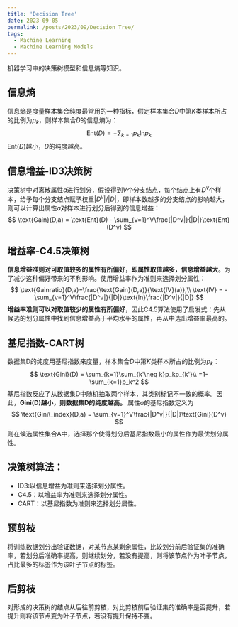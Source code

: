 ```yaml
---
title: 'Decision Tree'
date: 2023-09-05
permalink: /posts/2023/09/Decision Tree/
tags:
  - Machine Learning
  - Machine Learning Models
---
```

机器学习中的决策树模型和信息熵等知识。

## 信息熵
信息熵是度量样本集合纯度最常用的一种指标，假定样本集合$D$中第$K$类样本所占的比例为$p_k$，则样本集合$D$的信息熵为：
$$
\text{Ent}(D) = -\sum_{k=1}p_k\text{ln}p_k
$$
$\text{Ent}(D)$越小，$D$的纯度越高。
## 信息增益-ID3决策树
决策树中对离散属性$a$进行划分，假设得到$V$个分支结点，每个结点上有$D^v$个样本，给予每个分支结点赋予权重$|D^v|/|D|$，即样本数越多的分支结点的影响越大，则可以计算出属性$a$对样本进行划分后得到的信息增益：
$$
\text{Gain}(D,a) = \text{Ent}(D) - \sum_{v=1}^V\frac{|D^v|}{|D|}\text{Ent}(D^v)
$$
## 增益率-C4.5决策树
**信息增益准则对可取值较多的属性有所偏好，即属性取值越多，信息增益越大**。为了减少这种偏好带来的不利影响。使用增益率作为准则来选择划分属性：
$$
\text{Gainratio}(D,a)=\frac{\text{Gain}(D,a)}{\text{IV}(a)},\\
\text{IV} = -\sum_{v=1}^V\frac{|D^v|}{|D|}\text{ln}\frac{|D^v|}{|D|}
$$
**增益率准则可以对取值较少的属性有所偏好**，因此C4.5算法使用了启发式：先从候选的划分属性中找到信息增益高于平均水平的属性，再从中选出增益率最高的。
## 基尼指数-CART树
数据集D的纯度用基尼指数来度量，样本集合$D$中第$K$类样本所占的比例为$p_k$：
$$
\text{Gini}(D) = \sum_{k=1}\sum_{k'\neq k}p_kp_{k'}\\
=1-\sum_{k=1}p_k^2
$$
基尼指数反应了从数据集D中随机抽取两个样本，其类别标记不一致的概率。因此，**Gini(D)越小，则数据集D的纯度越高。**
属性$a$的基尼指数定义为
$$
\text{Gini\_index}(D,a) = \sum_{v=1}^V\frac{|D^v|}{|D|}\text{Gini}(D^v)
$$
则在候选属性集合A中，选择那个使得划分后基尼指数最小的属性作为最优划分属性。
## 决策树算法：
- ID3:以信息增益为准则来选择划分属性。
- C4.5：以增益率为准则来选择划分属性。
- CART：以基尼指数为准则来选择划分属性。
## 预剪枝
将训练数据划分出验证数据，对某节点某剩余属性，比较划分前后验证集的准确率，若划分后准确率提高，则继续划分，若没有提高，则将该节点作为叶子节点，占比最多的标签作为该叶子节点的标签。
## 后剪枝
对形成的决策树的结点从后往前剪枝，对比剪枝前后验证集的准确率是否提升，若提升则将该节点变为叶子节点，若没有提升保持不变。
